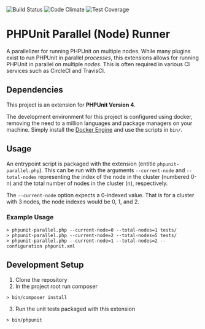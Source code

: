 ![Build Status](https://circleci.com/gh/Medology/phpunit-parallel-runner/tree/phpunit4.svg?style=shield&circle-token=273717e1bf67e269b52600fdf9f6d894a91b3afd) ![Code Climate](https://codeclimate.com/github/Medology/phpunit-parallel-runner/badges/gpa.svg) ![Test Coverage](https://codeclimate.com/github/Medology/phpunit-parallel-runner/badges/coverage.svg)

# PHPUnit Parallel (Node) Runner
A parallelizer for running PHPUnit on multiple nodes. While many plugins exist to run PHPUnit in parallel _processes_, this extensions allows for running PHPUnit in parallel on multiple _nodes_. This is often required in various CI services such as CircleCI and TravisCI.
 
## Dependencies
This project is an extension for **PHPUnit Version 4**.

The development environment for this project is configured using docker, removing the need to a million languages and package managers on your machine. Simply install the [Docker Engine](https://docs.docker.com/engine/installation/) and use the scripts in `bin/`.

## Usage
An entrypoint script is packaged with the extension (entitle `phpunit-parallel.php`). This can be run with the arguments `--current-node` and `--total-nodes` representing the index of the node in the cluster (numbered 0-n) and the total number of nodes in the cluster (n), respectively.

The `--current-node` option expects a 0-indexed value. That is for a cluster with 3 nodes, the node indexes would be 0, 1, and 2.

### Example Usage
```
> phpunit-parallel.php --current-node=0 --total-nodes=1 tests/
> phpunit-parallel.php --current-node=2 --total-nodes=5 tests/
> phpunit-parallel.php --current-node=1 --total-nodes=2 --configuration phpunit.xml
```

## Development Setup

1. Clone the repository
2. In the project root run composer
  ```
  > bin/composer install
  ```
3. Run the unit tests packaged with this extension
  ```
  > bin/phpunit
  ```
